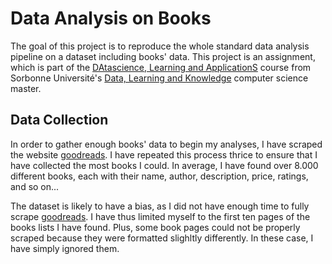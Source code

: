 # Data Analysis on Books

The goal of this project is to reproduce the whole standard data analysis pipeline on a dataset including books' data. This project is an assignment, which is part of the [DAtascience, Learning and ApplicationS](https://dac.lip6.fr/master/datascience-learning-and-applications-dalas/) course from Sorbonne Université's [Data, Learning and Knowledge](https://dac.lip6.fr/master/) computer science master.


## Data Collection

In order to gather enough books' data to begin my analyses, I have scraped the website [goodreads](https://www.goodreads.com/). I have repeated this process thrice to ensure that I have collected the most books I could. In average, I have found over 8.000 different books, each with their name, author, description, price, ratings, and so on...

The dataset is likely to have a bias, as I did not have enough time to fully scrape [goodreads](https://www.goodreads.com/). I have thus limited myself to the first ten pages of the books lists I have found. Plus, some book pages could not be properly scraped because they were formatted slighltly differently. In these case, I have simply ignored them.
